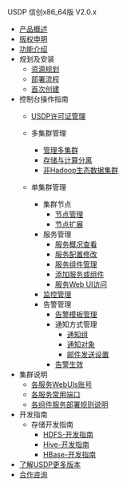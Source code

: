 <div class="sidebar_title icon_"> USDP 信创x86_64版 V2.0.x</div>   



* [产品概述](usdpdc/xc_x86_2.1.x/README)
* [版权申明](usdpdc/xc_x86_2.1.x/copyright)
* [功能介绍](usdpdc/xc_x86_2.1.x/release_notes)
* 规划及安装
  * [资源规划](usdpdc/xc_x86_2.1.x/plan&create/deploy_plan)
  * [部署流程](usdpdc/xc_x86_2.1.x/plan&create/install_v2)
  * [首次创建](usdpdc/xc_x86_2.1.x/plan&create/first_create)
* 控制台操作指南
  * [USDP许可证管理](usdpdc/xc_x86_2.1.x/license/license)
  * 多集群管理
  
    * [管理多集群](usdpdc/xc_x86_2.1.x/clusters/clusters)
    * [存储与计算分离](usdpdc/xc_x86_2.1.x/clusters/clusters_separation)
    * [非Hadoop生态数据集群](usdpdc/xc_x86_2.1.x/clusters/clusters_others)
  * 单集群管理
    * 集群节点
      * [节点管理](usdpdc/xc_x86_2.1.x/guide/node)
      * [节点扩展](usdpdc/xc_x86_2.1.x/guide/node_add_v2.1)
    * 服务管理
      * [服务概况查看](usdpdc/xc_x86_2.1.x/guide/service_state)
      * [服务配置修改](usdpdc/xc_x86_2.1.x/guide/service_config)
      * [服务组件管理](usdpdc/xc_x86_2.1.x/guide/service_component)
      * [添加服务或组件](usdpdc/xc_x86_2.1.x/guide/service_extension)
      * [服务Web UI访问](usdpdc/xc_x86_2.1.x/guide/service_web)
    * [监控管理](usdpdc/xc_x86_2.1.x/guide/monitor)
    * 告警管理
      * [告警模板管理](usdpdc/xc_x86_2.1.x/guide/alarmTemplate)
      * 通知方式管理
        * [通知组](usdpdc/xc_x86_2.1.x/guide/alarmInform_group)
        * [通知对象](usdpdc/xc_x86_2.1.x/guide/alarmInform_object)
        * [邮件发送设置](usdpdc/xc_x86_2.1.x/guide/alarmInform_email)
      * [告警生效](usdpdc/xc_x86_2.1.x/guide/alarmTemplate_work)
* 集群说明
  * [各服务WebUIs账号](usdpdc/xc_x86_2.1.x/cluster_notes/login)
  * [各服务常用端口](usdpdc/xc_x86_2.1.x/cluster_notes/ports)
  * [各组件服务部署规则说明](usdpdc/xc_x86_2.1.x/cluster_notes/rule)
* 开发指南
  * 存储开发指南
    * [HDFS-开发指南](usdpdc/xc_x86_2.1.x/developer/hdfs)
    * [Hive-开发指南](usdpdc/xc_x86_2.1.x/developer/hive)
    * [HBase-开发指南](usdpdc/xc_x86_2.1.x/developer/hbase)
* [了解USDP更多版本](usdpdc/component/version)
* [合作咨询](https://spt.ucloud.cn/30001)


